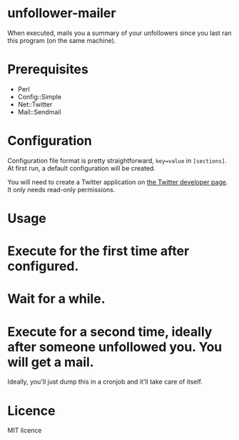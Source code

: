 unfollower-mailer
=================

When executed, mails you a summary of your unfollowers since you last ran this program (on the same machine).

Prerequisites
=============

* Perl
* Config::Simple
* Net::Twitter
* Mail::Sendmail

Configuration
=============

Configuration file format is pretty straightforward, `key=value` in `[sections]`.
At first run, a default configuration will be created.

You will need to create a Twitter application on [the Twitter developer page](http://dev.twitter.com). It only needs read-only permissions.

Usage
=====

# Execute for the first time after configured.
# Wait for a while.
# Execute for a second time, ideally after someone unfollowed you. You will get a mail.

Ideally, you'll just dump this in a cronjob and it'll take care of itself.

Licence
=======

MIT licence
